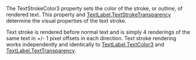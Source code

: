 The TextStrokeColor3 property sets the color of the stroke, or outline, of
rendered text. This property and [TextLabel.TextStrokeTransparency](https://create.roblox.com/docs/reference/engine/classes/TextLabel#TextStrokeTransparency)
determine the visual properties of the text stroke.

Text stroke is rendered before normal text and is simply 4 renderings of
the same text in +/- 1 pixel offsets in each direction. Text stroke
rendering works independently and identically to [TextLabel.TextColor3](https://create.roblox.com/docs/reference/engine/classes/TextLabel#TextColor3)
and [TextLabel.TextTransparency](https://create.roblox.com/docs/reference/engine/classes/TextLabel#TextTransparency).